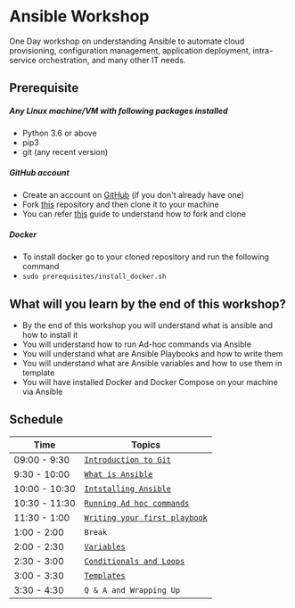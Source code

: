# Ansible Workshop

One Day workshop on understanding Ansible to automate cloud provisioning, configuration management, application deployment, intra-service orchestration, 
and many other IT needs.

## Prerequisite

##### Any Linux machine/VM with following packages installed
- Python 3.6 or above 
- pip3
- git (any recent version)

##### GitHub account
- Create an account on [GitHub](https://github.com/join) (if you don't already have one)
- Fork [this](https://github.com/UniCourt/DevOps-Workshop1) repository and then clone it to your machine
- You can refer [this](https://docs.github.com/en/get-started/quickstart/fork-a-repo) guide to understand how to fork and clone


##### Docker
- To install docker go to your cloned repository and run the following command
- `sudo prerequisites/install_docker.sh`

## What will you learn by the end of this workshop?
- By the end of this workshop you will understand what is ansible and how to install it
- You will understand how to run Ad-hoc commands via Ansible
- You will understand what are Ansible Playbooks and how to write them
- You will understand what are Ansible variables and how to use them in template
- You will have installed Docker and Docker Compose on your machine via Ansible

## Schedule
| Time                    | Topics
| ----------------------- |-------
| 09:00 - 9:30            |  [`Introduction to Git`](prerequisites/introduction_to_git.md)
| 9:30  - 10:00           |  [`What is Ansible`](/docs/what_is_ansible.md)
| 10:00 - 10:30           |  [`Intstalling Ansible`](/docs/installing_ansible.md)
| 10:30 - 11:30           |  [`Running Ad hoc commands`](/docs/running_adhoc_commands.md)
| 11:30 - 1:00            |  [`Writing your first playbook`](/docs/writing_your_first_palybook.md)
| 1:00 -  2:00            |  `Break`
| 2:00 -  2:30            |  [`Variables`](/docs/variables.md)
| 2:30 -  3:00            |  [`Conditionals and Loops`](/docs/conditionals_and_loops.md)
| 3:00 -  3:30            |  [`Templates`](/docs/templates.md)
| 3:30 -  4:30            |  `Q & A and Wrapping Up`
